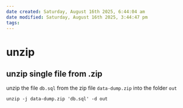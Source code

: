 ```yaml
---
date created: Saturday, August 16th 2025, 6:44:04 am
date modified: Saturday, August 16th 2025, 3:44:47 pm
tags: 
---
```


# unzip

## unzip single file from .zip

unzip the file `db.sql` from the zip file `data-dump.zip` into the folder `out`

```
unzip -j data-dump.zip 'db.sql' -d out
```
